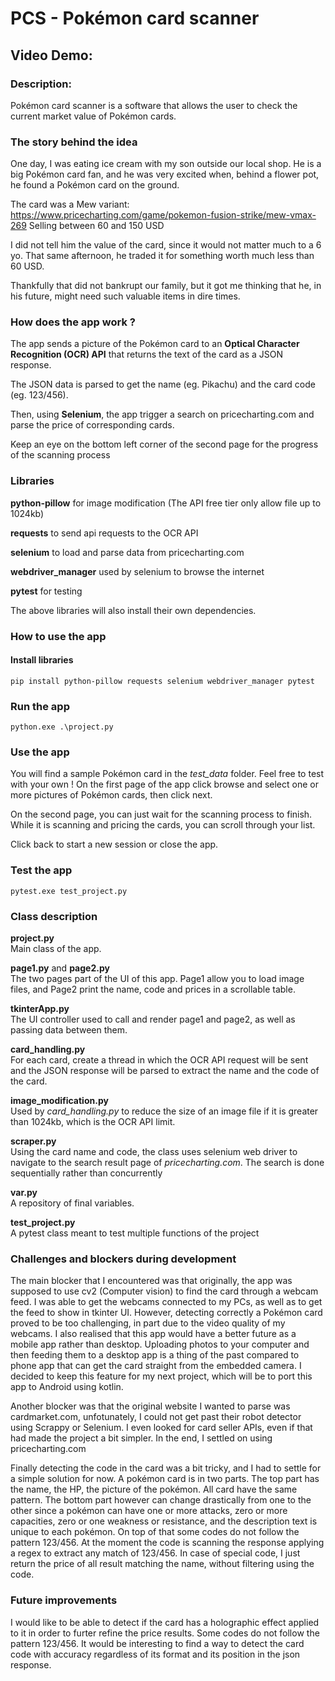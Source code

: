 # PCS - Pokémon card scanner
## Video Demo:  <URL HERE>
### Description: 
Pokémon  card scanner is a software that allows the user to check the current market value of Pokémon  cards.

### The story behind the idea
One day, I was eating ice cream with my son outside our local shop. He is a big Pokémon card fan, and he was very excited when, behind a flower pot, he found a Pokémon card on the ground.

The card was a Mew variant: https://www.pricecharting.com/game/pokemon-fusion-strike/mew-vmax-269 
Selling between 60 and 150 USD

I did not tell him the value of the card, since it would not matter much to a 6 yo. That same afternoon, he traded it for something worth much less than 60 USD.

Thankfully that did not bankrupt our family, but it got me thinking that he, in his future, might need such valuable items in dire times.

### How does the app work ?
The app sends a picture of the Pokémon  card to an **Optical Character Recognition (OCR) API** that returns the text of the card as a JSON response.

The JSON data is parsed to get the name (eg. Pikachu) and the card code (eg. 123/456).

Then, using **Selenium**, the app trigger a search on pricecharting.com and parse the price of corresponding cards.

Keep an eye on the bottom left corner of the second page for the progress of the scanning process

### Libraries
**python-pillow** for image modification (The API free tier only allow file up to 1024kb)

**requests** to send api requests to the OCR API

**selenium** to load and parse data from pricecharting.com

**webdriver_manager** used by selenium to browse the internet

**pytest** for testing

The above libraries will also install their own dependencies.

### How to use the app
#### Install libraries
`pip install python-pillow requests selenium webdriver_manager pytest`

### Run the app
`python.exe .\project.py`

### Use the app
You will find a sample Pokémon  card in the *test_data* folder. Feel free to test with your own !
On the first page of the app click browse and select one or more pictures of Pokémon  cards, then click next.

On the second page, you can just wait for the scanning process to finish. While it is scanning and pricing the cards, you can scroll through your list.

Click back to start a new session or close the app.

### Test the app
`pytest.exe test_project.py`

### Class description
**project.py**<br>
Main class of the app.

**page1.py** and **page2.py**<br>
The two pages part of the UI of this app. Page1 allow you to load image files, and Page2 print the name, code and prices in a scrollable table.

**tkinterApp.py**<br>
The UI controller used to call and render page1 and page2, as well as passing data between them.

**card_handling.py**<br>
For each card, create a thread in which the OCR API request will be sent and the JSON response will be parsed to extract the name and the code of the card.

**image_modification.py**<br>
Used by *card_handling.py* to reduce the size of an image file if it is greater than 1024kb, which is the OCR API limit.

**scraper.py**<br>
Using the card name and code, the class uses selenium web driver to navigate to the search result page of *pricecharting.com*. The search is done sequentially rather than concurrently

**var.py**<br>
A repository of final variables.

**test_project.py**<br>
A pytest class meant to test multiple functions of the project

### Challenges and blockers during development
The main blocker that I encountered was that originally, the app was supposed to use cv2 (Computer vision) to find the card through a webcam feed. I was able to get the webcams connected to my PCs, as well as to get the feed to show in tkinter UI. However, detecting correctly a Pokémon  card proved to be too challenging, in part due to the video quality of my webcams. I also realised that this app would have a better future as a mobile app rather than desktop. Uploading photos to your computer and then feeding them to a desktop app is a thing of the past compared to phone app that can get the card straight from the embedded camera. I decided to keep this feature for my next project, which will be to port this app to Android using kotlin.

Another blocker was that the original website I wanted to parse was cardmarket.com, unfotunately, I could not get past their robot detector using Scrappy or Selenium. I even looked for card seller APIs, even if that had made the project a bit simpler. In the end, I settled on using pricecharting.com

Finally detecting the code in the card was a bit tricky, and I had to settle for a simple solution for now. A pokémon card is in two parts. The top part has the name, the HP, the picture of the pokémon. All card have the same pattern. The bottom part however can change drastically from one to the other since a pokémon can have one or more attacks, zero or more capacities, zero or one weakness or resistance, and the description text is unique to each pokémon. On top of that some codes do not follow the pattern 123/456. At the moment the code is scanning the response applying a regex to extract any match of 123/456. In case of special code, I just return the price of all result matching the name, without filtering using the code.

### Future improvements
I would like to be able to detect if the card has a holographic effect applied to it in order to furter refine the price results.
Some codes do not follow the pattern 123/456. It would be interesting to find a way to detect the card code with accuracy regardless of its format and its position in the json response.